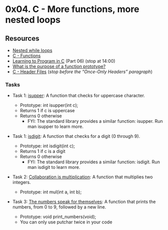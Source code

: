 # 0x04. C - More functions, more nested loops

## Resources
+ [Nested while loops](https://www.youtube.com/watch?v=Z3iGeQ1gIss)
+ [C - Functions](http://www.tutorialspoint.com/cprogramming/c_functions.htm)
+ [Learning to Program in C](https://www.youtube.com/watch?v=qMlnFwYdqIw) (Part 06) (stop at 14:00)
+ [What is the purpose of a function prototype?](https://www.geeksforgeeks.org/what-is-the-purpose-of-a-function-prototype/)
+ [C - Header Files](https://www.tutorialspoint.com/cprogramming/c_header_files.htm) (*stop before the “Once-Only Headers” paragraph*)

### Tasks
+ Task 1: [isupper](https://github.com/Hiluhree/alx-low_level_programming/blob/master/0x04-more_functions_nested_loops/0-isupper.c): A function that checks for uppercase character.</br>

	+ Prototype: int isupper(int c);
	+ Returns 1 if c is uppercase
	+ Returns 0 otherwise
		- FYI: The standard library provides a similar function: isupper. Run man isupper to learn more.
+ Task 1: [isdigit](https://github.com/Hiluhree/alx-low_level_programming/blob/master/0x04-more_functions_nested_loops/1-isdigit.c): A function that checks for a digit (0 through 9).</br>

	+ Prototype: int isdigit(int c);
	+ Returns 1 if c is a digit
	+ Returns 0 otherwise
		- FYI: The standard library provides a similar function: isdigit. Run man isdigit to learn more.
+ Task 2: [Collaboration is multiplication](https://github.com/Hiluhree/alx-low_level_programming/blob/master/0x04-more_functions_nested_loops/2-mul.c): A function that multiplies two integers.</br>

	+ Prototype: int mul(int a, int b);
+ Task 3: [The numbers speak for themselves](): A function that prints the numbers, from 0 to 9, followed by a new line.

	+ Prototype: void print_numbers(void);
	+ You can only use putchar twice in your code
